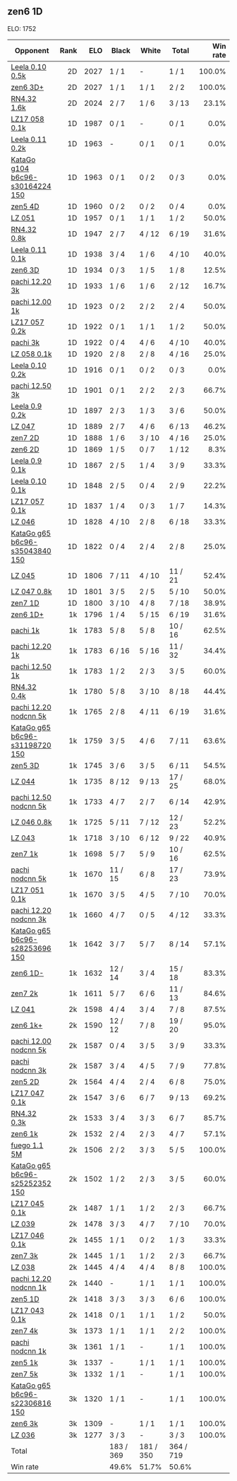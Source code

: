 ## zen6 1D ##

ELO: 1752

Opponent | Rank | ELO | Black | White | Total | Win rate
---------|-----:|----:|-------|-------|-------|-------:
[Leela 0.10 0.5k](Leela%200.10%200.5k.md) | 2D | 2027 | 1 / 1 | - | 1 / 1 | 100.0%
[zen6 3D+](zen6%203D+.md) | 2D | 2027 | 1 / 1 | 1 / 1 | 2 / 2 | 100.0%
[RN4.32 1.6k](RN4.32%201.6k.md) | 2D | 2024 | 2 / 7 | 1 / 6 | 3 / 13 | 23.1%
[LZ17 058 0.1k](LZ17%20058%200.1k.md) | 1D | 1987 | 0 / 1 | - | 0 / 1 | 0.0%
[Leela 0.11 0.2k](Leela%200.11%200.2k.md) | 1D | 1963 | - | 0 / 1 | 0 / 1 | 0.0%
[KataGo g104 b6c96-s30164224 150](KataGo%20g104%20b6c96-s30164224%20150.md) | 1D | 1963 | 0 / 1 | 0 / 2 | 0 / 3 | 0.0%
[zen5 4D](zen5%204D.md) | 1D | 1960 | 0 / 2 | 0 / 2 | 0 / 4 | 0.0%
[LZ 051](LZ%20051.md) | 1D | 1957 | 0 / 1 | 1 / 1 | 1 / 2 | 50.0%
[RN4.32 0.8k](RN4.32%200.8k.md) | 1D | 1947 | 2 / 7 | 4 / 12 | 6 / 19 | 31.6%
[Leela 0.11 0.1k](Leela%200.11%200.1k.md) | 1D | 1938 | 3 / 4 | 1 / 6 | 4 / 10 | 40.0%
[zen6 3D](zen6%203D.md) | 1D | 1934 | 0 / 3 | 1 / 5 | 1 / 8 | 12.5%
[pachi 12.20 3k](pachi%2012.20%203k.md) | 1D | 1933 | 1 / 6 | 1 / 6 | 2 / 12 | 16.7%
[pachi 12.00 1k](pachi%2012.00%201k.md) | 1D | 1923 | 0 / 2 | 2 / 2 | 2 / 4 | 50.0%
[LZ17 057 0.2k](LZ17%20057%200.2k.md) | 1D | 1922 | 0 / 1 | 1 / 1 | 1 / 2 | 50.0%
[pachi 3k](pachi%203k.md) | 1D | 1922 | 0 / 4 | 4 / 6 | 4 / 10 | 40.0%
[LZ 058 0.1k](LZ%20058%200.1k.md) | 1D | 1920 | 2 / 8 | 2 / 8 | 4 / 16 | 25.0%
[Leela 0.10 0.2k](Leela%200.10%200.2k.md) | 1D | 1916 | 0 / 1 | 0 / 2 | 0 / 3 | 0.0%
[pachi 12.50 3k](pachi%2012.50%203k.md) | 1D | 1901 | 0 / 1 | 2 / 2 | 2 / 3 | 66.7%
[Leela 0.9 0.2k](Leela%200.9%200.2k.md) | 1D | 1897 | 2 / 3 | 1 / 3 | 3 / 6 | 50.0%
[LZ 047](LZ%20047.md) | 1D | 1889 | 2 / 7 | 4 / 6 | 6 / 13 | 46.2%
[zen7 2D](zen7%202D.md) | 1D | 1888 | 1 / 6 | 3 / 10 | 4 / 16 | 25.0%
[zen6 2D](zen6%202D.md) | 1D | 1869 | 1 / 5 | 0 / 7 | 1 / 12 | 8.3%
[Leela 0.9 0.1k](Leela%200.9%200.1k.md) | 1D | 1867 | 2 / 5 | 1 / 4 | 3 / 9 | 33.3%
[Leela 0.10 0.1k](Leela%200.10%200.1k.md) | 1D | 1848 | 2 / 5 | 0 / 4 | 2 / 9 | 22.2%
[LZ17 057 0.1k](LZ17%20057%200.1k.md) | 1D | 1837 | 1 / 4 | 0 / 3 | 1 / 7 | 14.3%
[LZ 046](LZ%20046.md) | 1D | 1828 | 4 / 10 | 2 / 8 | 6 / 18 | 33.3%
[KataGo g65 b6c96-s35043840 150](KataGo%20g65%20b6c96-s35043840%20150.md) | 1D | 1822 | 0 / 4 | 2 / 4 | 2 / 8 | 25.0%
[LZ 045](LZ%20045.md) | 1D | 1806 | 7 / 11 | 4 / 10 | 11 / 21 | 52.4%
[LZ 047 0.8k](LZ%20047%200.8k.md) | 1D | 1801 | 3 / 5 | 2 / 5 | 5 / 10 | 50.0%
[zen7 1D](zen7%201D.md) | 1D | 1800 | 3 / 10 | 4 / 8 | 7 / 18 | 38.9%
[zen6 1D+](zen6%201D+.md) | 1k | 1796 | 1 / 4 | 5 / 15 | 6 / 19 | 31.6%
[pachi 1k](pachi%201k.md) | 1k | 1783 | 5 / 8 | 5 / 8 | 10 / 16 | 62.5%
[pachi 12.20 1k](pachi%2012.20%201k.md) | 1k | 1783 | 6 / 16 | 5 / 16 | 11 / 32 | 34.4%
[pachi 12.50 1k](pachi%2012.50%201k.md) | 1k | 1783 | 1 / 2 | 2 / 3 | 3 / 5 | 60.0%
[RN4.32 0.4k](RN4.32%200.4k.md) | 1k | 1780 | 5 / 8 | 3 / 10 | 8 / 18 | 44.4%
[pachi 12.20 nodcnn 5k](pachi%2012.20%20nodcnn%205k.md) | 1k | 1765 | 2 / 8 | 4 / 11 | 6 / 19 | 31.6%
[KataGo g65 b6c96-s31198720 150](KataGo%20g65%20b6c96-s31198720%20150.md) | 1k | 1759 | 3 / 5 | 4 / 6 | 7 / 11 | 63.6%
[zen5 3D](zen5%203D.md) | 1k | 1745 | 3 / 6 | 3 / 5 | 6 / 11 | 54.5%
[LZ 044](LZ%20044.md) | 1k | 1735 | 8 / 12 | 9 / 13 | 17 / 25 | 68.0%
[pachi 12.50 nodcnn 5k](pachi%2012.50%20nodcnn%205k.md) | 1k | 1733 | 4 / 7 | 2 / 7 | 6 / 14 | 42.9%
[LZ 046 0.8k](LZ%20046%200.8k.md) | 1k | 1725 | 5 / 11 | 7 / 12 | 12 / 23 | 52.2%
[LZ 043](LZ%20043.md) | 1k | 1718 | 3 / 10 | 6 / 12 | 9 / 22 | 40.9%
[zen7 1k](zen7%201k.md) | 1k | 1698 | 5 / 7 | 5 / 9 | 10 / 16 | 62.5%
[pachi nodcnn 5k](pachi%20nodcnn%205k.md) | 1k | 1670 | 11 / 15 | 6 / 8 | 17 / 23 | 73.9%
[LZ17 051 0.1k](LZ17%20051%200.1k.md) | 1k | 1670 | 3 / 5 | 4 / 5 | 7 / 10 | 70.0%
[pachi 12.20 nodcnn 3k](pachi%2012.20%20nodcnn%203k.md) | 1k | 1660 | 4 / 7 | 0 / 5 | 4 / 12 | 33.3%
[KataGo g65 b6c96-s28253696 150](KataGo%20g65%20b6c96-s28253696%20150.md) | 1k | 1642 | 3 / 7 | 5 / 7 | 8 / 14 | 57.1%
[zen6 1D-](zen6%201D-.md) | 1k | 1632 | 12 / 14 | 3 / 4 | 15 / 18 | 83.3%
[zen7 2k](zen7%202k.md) | 1k | 1611 | 5 / 7 | 6 / 6 | 11 / 13 | 84.6%
[LZ 041](LZ%20041.md) | 2k | 1598 | 4 / 4 | 3 / 4 | 7 / 8 | 87.5%
[zen6 1k+](zen6%201k+.md) | 2k | 1590 | 12 / 12 | 7 / 8 | 19 / 20 | 95.0%
[pachi 12.00 nodcnn 5k](pachi%2012.00%20nodcnn%205k.md) | 2k | 1587 | 0 / 4 | 3 / 5 | 3 / 9 | 33.3%
[pachi nodcnn 3k](pachi%20nodcnn%203k.md) | 2k | 1587 | 3 / 4 | 4 / 5 | 7 / 9 | 77.8%
[zen5 2D](zen5%202D.md) | 2k | 1564 | 4 / 4 | 2 / 4 | 6 / 8 | 75.0%
[LZ17 047 0.1k](LZ17%20047%200.1k.md) | 2k | 1547 | 3 / 6 | 6 / 7 | 9 / 13 | 69.2%
[RN4.32 0.3k](RN4.32%200.3k.md) | 2k | 1533 | 3 / 4 | 3 / 3 | 6 / 7 | 85.7%
[zen6 1k](zen6%201k.md) | 2k | 1532 | 2 / 4 | 2 / 3 | 4 / 7 | 57.1%
[fuego 1.1 5M](fuego%201.1%205M.md) | 2k | 1506 | 2 / 2 | 3 / 3 | 5 / 5 | 100.0%
[KataGo g65 b6c96-s25252352 150](KataGo%20g65%20b6c96-s25252352%20150.md) | 2k | 1502 | 1 / 2 | 2 / 3 | 3 / 5 | 60.0%
[LZ17 045 0.1k](LZ17%20045%200.1k.md) | 2k | 1487 | 1 / 1 | 1 / 2 | 2 / 3 | 66.7%
[LZ 039](LZ%20039.md) | 2k | 1478 | 3 / 3 | 4 / 7 | 7 / 10 | 70.0%
[LZ17 046 0.1k](LZ17%20046%200.1k.md) | 2k | 1455 | 1 / 1 | 0 / 2 | 1 / 3 | 33.3%
[zen7 3k](zen7%203k.md) | 2k | 1445 | 1 / 1 | 1 / 2 | 2 / 3 | 66.7%
[LZ 038](LZ%20038.md) | 2k | 1445 | 4 / 4 | 4 / 4 | 8 / 8 | 100.0%
[pachi 12.20 nodcnn 1k](pachi%2012.20%20nodcnn%201k.md) | 2k | 1440 | - | 1 / 1 | 1 / 1 | 100.0%
[zen5 1D](zen5%201D.md) | 2k | 1418 | 3 / 3 | 3 / 3 | 6 / 6 | 100.0%
[LZ17 043 0.1k](LZ17%20043%200.1k.md) | 2k | 1418 | 0 / 1 | 1 / 1 | 1 / 2 | 50.0%
[zen7 4k](zen7%204k.md) | 3k | 1373 | 1 / 1 | 1 / 1 | 2 / 2 | 100.0%
[pachi nodcnn 1k](pachi%20nodcnn%201k.md) | 3k | 1361 | 1 / 1 | - | 1 / 1 | 100.0%
[zen5 1k](zen5%201k.md) | 3k | 1337 | - | 1 / 1 | 1 / 1 | 100.0%
[zen7 5k](zen7%205k.md) | 3k | 1332 | 1 / 1 | - | 1 / 1 | 100.0%
[KataGo g65 b6c96-s22306816 150](KataGo%20g65%20b6c96-s22306816%20150.md) | 3k | 1320 | 1 / 1 | - | 1 / 1 | 100.0%
[zen6 3k](zen6%203k.md) | 3k | 1309 | - | 1 / 1 | 1 / 1 | 100.0%
[LZ 036](LZ%20036.md) | 3k | 1277 | 3 / 3 | - | 3 / 3 | 100.0%
Total | | | 183 / 369 | 181 / 350 | 364 / 719 | 
Win rate| | | 49.6% | 51.7% | 50.6% | 
